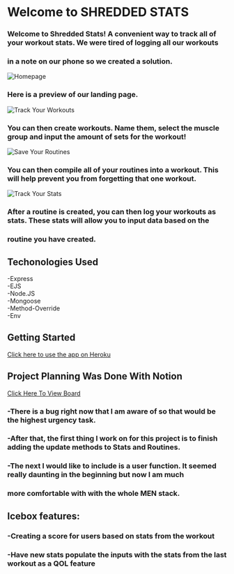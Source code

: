 # Welcome to SHREDDED STATS 

### Welcome to Shredded Stats! A convenient way to track all of your workout stats. We were tired of logging all our workouts  
### in a note on our phone so we created a solution. 

![Homepage](https://i.imgur.com/oIV022D.png)

### Here is a preview of our landing page. 

![Track Your Workouts](https://i.imgur.com/eLXqGch.png)

### You can then create workouts. Name them, select the muscle group and input the amount of sets for the workout! 

![Save Your Routines](https://i.imgur.com/vW6VnRw.png)  

### You can then compile all of your routines into a workout. This will help prevent you from forgetting that one workout. 

![Track Your Stats](https://i.imgur.com/vW6VnRw.png)  

### After a routine is created, you can then log your workouts as stats. These stats will allow you to input data based on the
### routine you have created. 

## Techonologies Used
-Express   
-EJS  
-Node.JS   
-Mongoose  
-Method-Override   
-Env     

## Getting Started 
[Click here to use the app on Heroku](https://shredded-stats.herokuapp.com/)  

## Project Planning Was Done With Notion 
[Click Here To View Board](https://i.imgur.com/OegiKYu.png)  

### -There is a bug right now that I am aware of so that would be the highest urgency task. 

### -After that, the first thing I work on for this project is to finish adding the update methods to Stats and Routines. 

### -The next I would like to include is a user function. It seemed really daunting in the beginning but now I am much  
### more comfortable with with the whole MEN stack. 

## Icebox features:  
### -Creating a score for users based on stats from the workout  
### -Have new stats populate the inputs with the stats from the last workout as a QOL feature